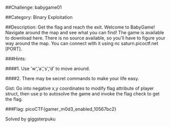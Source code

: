 ##Challenge: babygame01

##Category: Binary Exploitation

##Description: Get the flag and reach the exit. Welcome to BabyGame! Navigate around the map and see what you can find! The game is available to download here. There is no source available, so you'll have to figure your way around the map. You can connect with it using nc saturn.picoctf.net [PORT].

###Hints:

####1. Use 'w','a','s','d' to move around.

####2. There may be secret commands to make your life easy.

Gist: Go into negative x,y coordinates to modify flag attribute of player struct, then use p to autosolve the game and invoke the flag check to get the flag.

###Flag: picoCTF{gamer_m0d3_enabled_10567bc2}

Solved by giggsterpuku
